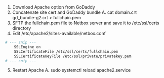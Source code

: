 1. Download Apache option from GoDaddy
2. Concatenate site cert and GoDaddy bundle
  A. cat domain.crt gd_bundle-g2.crt > fullchain.pem
3. SFTP the fullchain.pem file to Netbox server and save it to /etc/ssl/certs directory
4. Edit /etc/apache2/sites-available/netbox.conf
```bash
# --- snip ---
    SSLEngine on
    SSLCertificateFile /etc/ssl/certs/fullchain.pem
    SSLCertificateKeyFile /etc/ssl/private/privatekey.pem
# --- snip ---
```
5. Restart Apache
  A. sudo systemctl reload apache2.service
